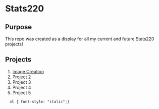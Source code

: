 # Stats220

## Purpose

This repo was created as a display for all my current and future Stats220 projects!

## Projects
1. [Image Creation](https://github.com/jcha919/stats220/blob/main/index.html)
2. Project 2
3. Project 3
4. Project 4
5. Project 5

```{css}
  ol { font-style: "italic";}
```
